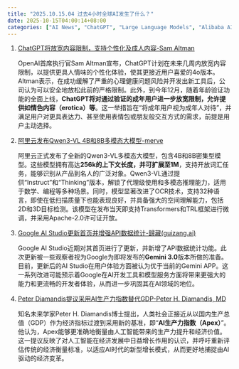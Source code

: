 ```yaml
---
title: "2025.10.15.04 过去4小时全球AI发生了什么？"
date: 2025-10-15T04:00:14+08:00
categories: ["AI News", "ChatGPT", "Large Language Models", "Alibaba AI", "Google AI"]
---
```


1.  [ChatGPT将放宽内容限制，支持个性化及成人内容-Sam Altman](https://x.com/sama/status/1978129344598827128)

    OpenAI首席执行官Sam Altman宣布，ChatGPT计划在未来几周内放宽内容限制，以提供更具人情味的个性化体验，使其更接近用户喜爱的4o版本。Altman表示，在成功缓解了严重的心理健康问题风险并开发出新工具后，公司认为可以安全地放松此前的严格限制。此外，到今年12月，随着年龄验证功能的全面上线，**ChatGPT将对通过验证的成年用户进一步放宽限制，允许提供如情色内容（erotica）等**。这一举措旨在“将成年用户视为成年人对待”，并满足用户对更具表达力、甚至使用表情包或朋友般交互方式的需求，前提是用户主动选择。

2.  [阿里云发布Qwen3-VL 4B和8B多模态大模型-merve](https://x.com/mervenoyann/status/1978152552408752206)

    阿里云正式发布了全新的Qwen3-VL多模态大模型，包含4B和8B密集型模型。这些模型拥有高达**256k的上下文长度，并可扩展至1M**，支持开放词汇任务，能够识别从产品到名人的广泛对象。Qwen3-VL通过提供“Instruct”和“Thinking”版本，解锁了代理级使用和多模态推理能力，适用于数学、编程等多种场景。同时，模型显著改进了OCR技术，支持32种语言，即使在低扫描质量下也能表现良好，并具备强大的空间理解能力，包括2D和3D目标检测。该模型在发布当天即支持Transformers和TRL框架进行微调，并采用Apache-2.0许可证开放。

3.  [Google AI Studio更新首页并增强API数据统计-歸藏(guizang.ai)](https://x.com/op7418/status/1978139588200738834)

    Google AI Studio近期对其首页进行了更新，并新增了API数据统计功能。此次更新被一些观察者视为Google为即将发布的**Gemini 3.0**版本所做的准备。目前，更新后的AI Studio在用户体验方面被认为优于当前的Gemini APP。这一系列改进可能预示着Google在AI开发工具和模型服务方面将带来更强大的能力和更流畅的开发者体验，从而进一步巩固其在AI领域的地位。

4.  [Peter Diamandis提议采用AI生产力指数替代GDP-Peter H. Diamandis, MD](https://x.com/PeterDiamandis/status/1978129207122117033)

    知名未来学家Peter H. Diamandis博士提出，人类社会正接近从以国内生产总值（GDP）作为经济指标过渡到采用新的基准，即“**AI生产力指数（Apex）**”。他认为，Apex能够更准确地衡量由人工智能带来的生产力提升和经济价值。这一提议反映了对人工智能在经济发展中日益增长作用的认识，并呼吁重新评估传统的经济衡量标准，以适应AI时代的新型增长模式，从而更好地捕捉由AI驱动的经济变革。